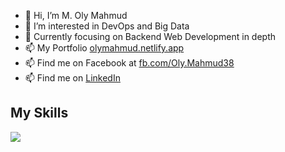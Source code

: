 - 👋 Hi, I’m M. Oly Mahmud
- 👀 I’m interested in DevOps and Big Data
- 🌱 Currently focusing on Backend Web Development in depth
- 📫 My Portfolio [olymahmud.netlify.app](https://olymahmud.netlify.app)
- 📫 Find me on Facebook at [fb.com/Oly.Mahmud38](https://www.fb.com/Oly.Mahmud38)
- 📫 Find me on [LinkedIn](https://www.linkedin.com/in/m-oly-mahmud-mugdho/)

## My Skills

 ![](https://skillicons.dev/icons?i=c,cpp,cs,java,kotlin,python,javascript,react,nodejs,express,mongo,linux&theme=dark)
